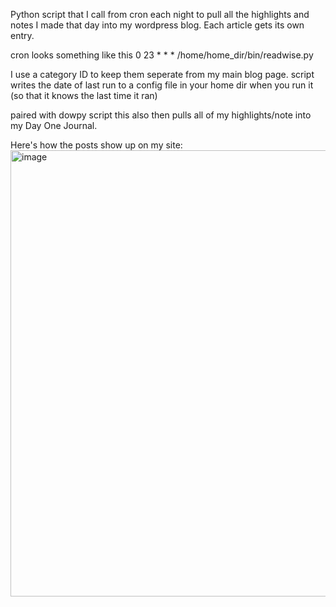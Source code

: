 Python script that I call from cron each night to pull all the highlights and notes I made that day into my wordpress blog. Each article gets its own entry.

cron looks something like this
0 23 * * * /home/home_dir/bin/readwise.py

I use a category ID to keep them seperate from my main blog page.
script writes the date of last run to a config file in your home dir when you run it (so that it knows the last time it ran)

paired with dowpy script this also then pulls all of my highlights/note into my Day One Journal.

Here's how the posts show up on my site:
<img width="714" alt="image" src="https://github.com/sjimwillis/readwise-to-wordpress/assets/48451034/e23689bd-0483-417e-a019-54f9b0a95049">

